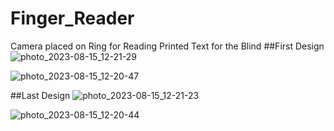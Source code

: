 # Finger_Reader
Camera placed on Ring for Reading Printed Text for the Blind
##First Design
![photo_2023-08-15_12-21-29](https://github.com/AmrMohammmed/FInger_Reader/assets/115035697/76b420a8-7e67-45ec-a333-9e0ced203350)

![photo_2023-08-15_12-20-47](https://github.com/AmrMohammmed/FInger_Reader/assets/115035697/e4ea7eaf-eadf-4569-87ad-c88689451e65)

##Last Design
![photo_2023-08-15_12-21-23](https://github.com/AmrMohammmed/FInger_Reader/assets/115035697/0c26f46e-833b-4a6c-af70-55fe8fc135dd)

![photo_2023-08-15_12-20-44](https://github.com/AmrMohammmed/FInger_Reader/assets/115035697/2f4541f3-9782-4996-b16c-02b3f94ad446)
